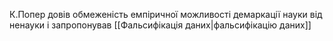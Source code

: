 К.Попер довів обмеженість емпіричної можливості демаркації науки від ненауки і запропонував [[Фальсифікація даних|фальсифікацію даних]]

